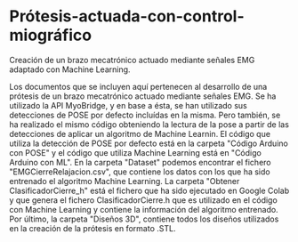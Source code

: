 # Prótesis-actuada-con-control-miográfico
Creación de un brazo mecatrónico actuado mediante señales EMG adaptado con Machine Learning.

Los documentos que se incluyen aquí pertenecen al desarrollo de una prótesis de un brazo mecatrónico actuado mediante señales EMG. Se ha utilizado la API MyoBridge, y en base a ésta, se han utilizado sus detecciones de POSE por defecto incluídas en la misma. Pero también, se ha realizado el mismo código obteniendo la lectura de la pose a partir de las detecciones de aplicar un algoritmo de Machine Learnin.
El código que utiliza la detección de POSE por defecto está en la carpeta "Código Arduino con POSE" y el código que utiliza Machine Learning está en "Código Arduino con ML".
En la carpeta "Dataset" podemos encontrar el fichero "EMGCierreRelajacion.csv", que contiene los datos con los que ha sido entrenado el algoritmo Machine Learning.
La carpeta "Obtener ClasificadorCierre_h" está el fichero que ha sido ejecutado en Google Colab y que genera el fichero ClasificadorCierre.h que es utilizado en el código con Machine Learning y contiene la información del algoritmo entrenado.
Por último, la carpeta "Diseños 3D", contiene todos los diseños utilizados en la creación de la prótesis en formato .STL.

